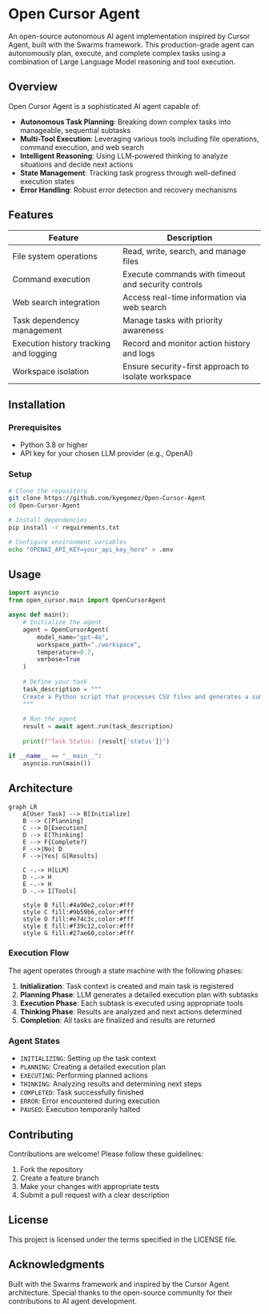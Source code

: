 # Open Cursor Agent

An open-source autonomous AI agent implementation inspired by Cursor Agent, built with the Swarms framework. This production-grade agent can autonomously plan, execute, and complete complex tasks using a combination of Large Language Model reasoning and tool execution.

## Overview

Open Cursor Agent is a sophisticated AI agent capable of:

- **Autonomous Task Planning**: Breaking down complex tasks into manageable, sequential subtasks
- **Multi-Tool Execution**: Leveraging various tools including file operations, command execution, and web search
- **Intelligent Reasoning**: Using LLM-powered thinking to analyze situations and decide next actions
- **State Management**: Tracking task progress through well-defined execution states
- **Error Handling**: Robust error detection and recovery mechanisms

## Features

| Feature                                             | Description                                                 |
|-----------------------------------------------------|-------------------------------------------------------------|
| File system operations                              | Read, write, search, and manage files                       |
| Command execution                                   | Execute commands with timeout and security controls         |
| Web search integration                              | Access real-time information via web search                 |
| Task dependency management                          | Manage tasks with priority awareness                        |
| Execution history tracking and logging              | Record and monitor action history and logs                  |
| Workspace isolation                                | Ensure security-first approach to isolate workspace         |

## Installation

### Prerequisites

- Python 3.8 or higher
- API key for your chosen LLM provider (e.g., OpenAI)

### Setup

```bash
# Clone the repository
git clone https://github.com/kyegomez/Open-Cursor-Agent
cd Open-Cursor-Agent

# Install dependencies
pip install -r requirements.txt

# Configure environment variables
echo "OPENAI_API_KEY=your_api_key_here" > .env
```

## Usage

```python
import asyncio
from open_cursor.main import OpenCursorAgent

async def main():
    # Initialize the agent
    agent = OpenCursorAgent(
        model_name="gpt-4o",
        workspace_path="./workspace",
        temperature=0.7,
        verbose=True
    )
    
    # Define your task
    task_description = """
    Create a Python script that processes CSV files and generates a summary report.
    """
    
    # Run the agent
    result = await agent.run(task_description)
    
    print(f"Task Status: {result['status']}")

if __name__ == "__main__":
    asyncio.run(main())
```

## Architecture

```mermaid
graph LR
    A[User Task] --> B[Initialize]
    B --> C[Planning]
    C --> D[Execution]
    D --> E[Thinking]
    E --> F{Complete?}
    F -->|No| D
    F -->|Yes| G[Results]
    
    C -.-> H[LLM]
    D -.-> H
    E -.-> H
    D -.-> I[Tools]
    
    style B fill:#4a90e2,color:#fff
    style C fill:#9b59b6,color:#fff
    style D fill:#e74c3c,color:#fff
    style E fill:#f39c12,color:#fff
    style G fill:#27ae60,color:#fff
```

### Execution Flow

The agent operates through a state machine with the following phases:

1. **Initialization**: Task context is created and main task is registered
2. **Planning Phase**: LLM generates a detailed execution plan with subtasks
3. **Execution Phase**: Each subtask is executed using appropriate tools
4. **Thinking Phase**: Results are analyzed and next actions determined
5. **Completion**: All tasks are finalized and results are returned

### Agent States

- `INITIALIZING`: Setting up the task context
- `PLANNING`: Creating a detailed execution plan
- `EXECUTING`: Performing planned actions
- `THINKING`: Analyzing results and determining next steps
- `COMPLETED`: Task successfully finished
- `ERROR`: Error encountered during execution
- `PAUSED`: Execution temporarily halted


## Contributing

Contributions are welcome! Please follow these guidelines:

1. Fork the repository
2. Create a feature branch
3. Make your changes with appropriate tests
4. Submit a pull request with a clear description

## License

This project is licensed under the terms specified in the LICENSE file.

## Acknowledgments

Built with the Swarms framework and inspired by the Cursor Agent architecture. Special thanks to the open-source community for their contributions to AI agent development.
